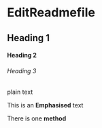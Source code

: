 # EditReadmefile

## Heading 1

#### Heading 2

###### Heading 3
plain text

This is an **Emphasised** text

There is one __method__
